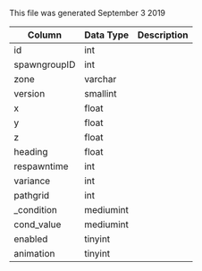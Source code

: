This file was generated September 3 2019

| Column       | Data Type | Description |
| ------------ | --------- | ----------- |
| id           | int       |             |
| spawngroupID | int       |             |
| zone         | varchar   |             |
| version      | smallint  |             |
| x            | float     |             |
| y            | float     |             |
| z            | float     |             |
| heading      | float     |             |
| respawntime  | int       |             |
| variance     | int       |             |
| pathgrid     | int       |             |
| _condition   | mediumint |             |
| cond_value   | mediumint |             |
| enabled      | tinyint   |             |
| animation    | tinyint   |             |